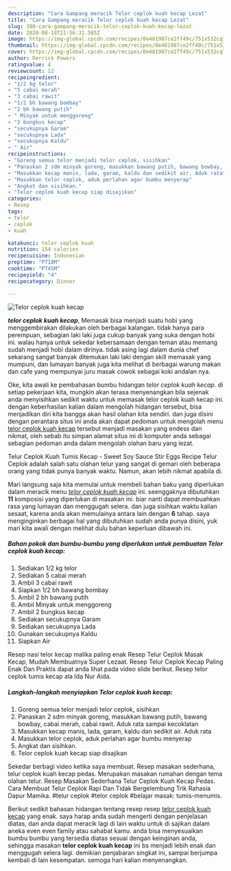 ```yaml
---
description: "Cara Gampang meracik Telor ceplok kuah kecap Lezat"
title: "Cara Gampang meracik Telor ceplok kuah kecap Lezat"
slug: 380-cara-gampang-meracik-telor-ceplok-kuah-kecap-lezat
date: 2020-08-18T21:56:31.585Z
image: https://img-global.cpcdn.com/recipes/0e481987ce2ff49c/751x532cq70/telor-ceplok-kuah-kecap-foto-resep-utama.jpg
thumbnail: https://img-global.cpcdn.com/recipes/0e481987ce2ff49c/751x532cq70/telor-ceplok-kuah-kecap-foto-resep-utama.jpg
cover: https://img-global.cpcdn.com/recipes/0e481987ce2ff49c/751x532cq70/telor-ceplok-kuah-kecap-foto-resep-utama.jpg
author: Derrick Powers
ratingvalue: 4
reviewcount: 12
recipeingredient:
- "1/2 kg telor"
- "5 cabai merah"
- "3 cabai rawit"
- "1/2 bh bawang bombay"
- "2 bh bawang putih"
- " Minyak untuk menggoreng"
- "2 bungkus kecap"
- "secukupnya Garam"
- "secukupnya Lada"
- "secukupnya Kaldu"
- " Air"
recipeinstructions:
- "Goreng semua telor menjadi telor ceplok, sisihkan"
- "Panaskan 2 sdm minyak goreng, masukkan bawang putih, bawang bowbay, cabai merah, cabai rawit. Aduk rata sampai kecoklatan"
- "Masukkan kecap manis, lada, garam, kaldu dan sedikit air. Aduk rata"
- "Masukkan telor ceplok, aduk perlahan agar bumbu menyerap"
- "Angkat dan sisihkan."
- "Telor ceplok kuah kecap siap disajikan"
categories:
- Resep
tags:
- telor
- ceplok
- kuah

katakunci: telor ceplok kuah 
nutrition: 154 calories
recipecuisine: Indonesian
preptime: "PT18M"
cooktime: "PT45M"
recipeyield: "4"
recipecategory: Dinner

---
```



![Telor ceplok kuah kecap](https://img-global.cpcdn.com/recipes/0e481987ce2ff49c/751x532cq70/telor-ceplok-kuah-kecap-foto-resep-utama.jpg)

<b><i>telor ceplok kuah kecap</i></b>, Memasak bisa menjadi suatu hobi yang menggembirakan dilakukan oleh berbagai kalangan. tidak hanya para perempuan, sebagian laki laki juga cukup banyak yang suka dengan hobi ini. walau hanya untuk sekedar kebersamaan dengan teman atau memang sudah menjadi hobi dalam dirinya. tidak asing lagi dalam dunia chef sekarang sangat banyak ditemukan laki laki dengan skill memasak yang mumpuni, dan lumayan banyak juga kita melihat di berbagai warung makan dan cafe yang mempunyai juru masak cowok sebagai koki andalan nya.

Oke, kita awali ke pembahasan bumbu hidangan <i>telor ceplok kuah kecap</i>. di setiap pekerjaan kita, mungkin akan terasa menyenangkan bila sejenak anda menyisihkan sedikit waktu untuk memasak telor ceplok kuah kecap ini. dengan keberhasilan kalian dalam mengolah hidangan tersebut, bisa menjadikan diri kita bangga akan hasil olahan kita sendiri. dan juga disini dengan perantara situs ini anda akan dapat pedoman untuk mengolah menu <u>telor ceplok kuah kecap</u> tersebut menjadi masakan yang endess dan nikmat, oleh sebab itu simpan alamat situs ini di komputer anda sebagai sebagian pedoman anda dalam mengolah olahan baru yang lezat.

Telur Ceplok Kuah Tumis Kecap - Sweet Soy Sauce Stir Eggs Recipe Telur Ceplok adalah salah satu olahan telur yang sangat di gemari oleh beberapa orang yang tidak punya banyak waktu. Namun, akan lebih nikmat apabila di.


Mari langsung saja kita memulai untuk membeli bahan baku yang diperlukan dalam meracik menu <u><i>telor ceplok kuah kecap</i></u> ini. seenggaknya dibutuhkan <b>11</b> komposisi yang diperlukan di masakan ini. biar nanti dapat membuahkan rasa yang lumayan dan menggugah selera. dan juga sisihkan waktu kalian sesaat, karena anda akan memulainya antara lain dengan <b>6</b> tahap. saya menginginkan berbagai hal yang dibutuhkan sudah anda punya disini, yuk mari kita awali dengan melihat dulu bahan keperluan dibawah ini.

<!--inarticleads1-->

##### Bahan pokok dan bumbu-bumbu yang diperlukan untuk pembuatan Telor ceplok kuah kecap:

1. Sediakan 1/2 kg telor
1. Sediakan 5 cabai merah
1. Ambil 3 cabai rawit
1. Siapkan 1/2 bh bawang bombay
1. Ambil 2 bh bawang putih
1. Ambil  Minyak untuk menggoreng
1. Ambil 2 bungkus kecap
1. Sediakan secukupnya Garam
1. Sediakan secukupnya Lada
1. Gunakan secukupnya Kaldu
1. Siapkan  Air


Resep nasi telor kecap malika paling enak Resep Telur Ceplok Masak Kecap, Mudah Membuatnya Super Lezaat. Resep Telur Ceplok Kecap Paling Enak Dan Praktis dapat anda lihat pada video slide berikut. Resep telor ceplok tumis kecap ala Ida Nur Aida. 

<!--inarticleads2-->

##### Langkah-langkah menyiapkan Telor ceplok kuah kecap:

1. Goreng semua telor menjadi telor ceplok, sisihkan
1. Panaskan 2 sdm minyak goreng, masukkan bawang putih, bawang bowbay, cabai merah, cabai rawit. Aduk rata sampai kecoklatan
1. Masukkan kecap manis, lada, garam, kaldu dan sedikit air. Aduk rata
1. Masukkan telor ceplok, aduk perlahan agar bumbu menyerap
1. Angkat dan sisihkan.
1. Telor ceplok kuah kecap siap disajikan


Sekedar berbagi video ketika saya membuat. Resep masakan sederhana, telur ceplok kuah kecap pedas. Merupakan masakan rumahan dengan tema olahan telur. Resep Masakan Sederhana Telur Ceplok Kuah Kecap Pedas. Cara Membuat Telur Ceplok Rapi Dan Tidak Bergelembung Trik Rahasia Dapur Mamika. #telur ceplok #telor ceplok #belajar masak: tumis-menumis. 

Berikut sedikit bahasan hidangan tentang resep resep <u>telor ceplok kuah kecap</u> yang enak. saya harap anda sudah mengerti dengan penjelasan diatas, dan anda dapat meracik lagi di lain waktu untuk di sajikan dalam aneka even even family atau sahabat kamu. anda bisa menyesuaikan bumbu bumbu yang tersedia diatas sesuai dengan keinginan anda, sehingga masakan <b>telor ceplok kuah kecap</b> ini bs menjadi lebih enak dan menggugah selera lagi. demikian penjabaran singkat ini, sampai berjumpa kembali di lain kesempatan. semoga hari kalian menyenangkan.
